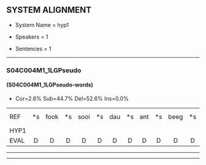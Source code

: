 
## SYSTEM ALIGNMENT

- System Name = hyp1

- Speakers = 1

- Sentences = 1

---

### S04C004M1_1LGPseudo

#### (S04C004M1_1LGPseudo-words)

- Cor=2.6%	Sub=44.7%	Del=52.6%	Ins=0.0%

|  |  |  |  |  |  |  |  |  |  |  |  |  |  |  |  |  |  |  |  |  |  |  |  |  |  |  |  |  |  |  |  |  |  |  |  |  |  |  |  |  |  |  |  |  |  |  |  |  |  |  |  |  |  |  |  |  |  |  |  |  |  |  |  |  |  |  |  |  |  |  |  |  |  |  |  |  |
|:--- |:---:|:---:|:---:|:---:|:---:|:---:|:---:|:---:|:---:|:---:|:---:|:---:|:---:|:---:|:---:|:---:|:---:|:---:|:---:|:---:|:---:|:---:|:---:|:---:|:---:|:---:|:---:|:---:|:---:|:---:|:---:|:---:|:---:|:---:|:---:|:---:|:---:|:---:|:---:|:---:|:---:|:---:|:---:|:---:|:---:|:---:|:---:|:---:|:---:|:---:|:---:|:---:|:---:|:---:|:---:|:---:|:---:|:---:|:---:|:---:|:---:|:---:|:---:|:---:|:---:|:---:|:---:|:---:|:---:|:---:|:---:|:---:|:---:|:---:|:---:|:---:|
| REF | *s | fook | *s | sooi | *s | dau | *s | ant | *s | beeg | *s | sprunt | hool | *s | larst | *s | vout | *s | zwoei | *s | fam | *s | *s | vaap | *s | sprieuw | *s | keng | *s | swoers | *s | doer | *s | plirt | *s | jien | *s | blard | *s | guul | *s | hoekt | neeuw*(heen) | *s | noork | *s | vid | *s | zans | *s | leum | *s | haans | *s | spaai | *s | *s | heik | *s | sank | *s | roen | *s | frijk | *s | eem | *s | schard | *s | grek | *s | dron | *s | snaaf | *s | stuid |
| HYP1 |  |  |  |  |  |  |  |  |  |  |  |  |  |  | vovoy | da | and | bee | sprint | hooi | laatst | vat | z | zoi | van | rat | va | en | spreem | rom | soerd | doer |  |  |  |  |  |  |  |  |  |  |  |  |  |  |  |  |  | plarde | g | hoegeen | nerk | vrien | zand | uhm | has | ut | s | sank |  |  |  |  |  |  |  |  |  | roer | vrak | em | arde | rom | slaaf | dude |
| EVAL | D | D | D | D | D | D | D | D | D | D | D | D | D | D | S | S | S | S | S | S | S | S | S | S | S | S | S | S | S | S | S |  | D | D | D | D | D | D | D | D | D | D | D | D | D | D | D | D | D | S | S | S | S | S | S | S | S | S | S |  | D | D | D | D | D | D | D | D | D | S | S | S | S | S | S | S |
---

---
